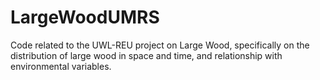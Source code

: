 # LargeWoodUMRS
Code related to the UWL-REU project on Large Wood, specifically on the distribution of large wood in space and time, and relationship with environmental variables.

